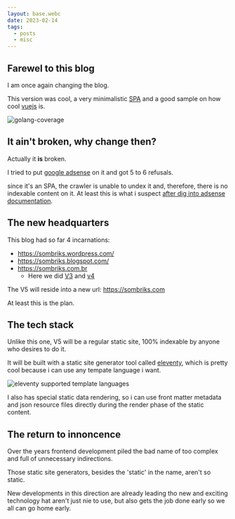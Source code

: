 ```yaml
---
layout: base.webc
date: 2023-02-14
tags:
  - posts
  - misc
---
```


## Farewel to this blog

I am once again changing the blog.

This version was cool, a very minimalistic
[SPA](https://en.wikipedia.org/wiki/Single-page_application) and a good sample
on how cool [vuejs](https://vuejs.org/) is.

![golang-coverage](/assets/post-pics/0041-farewell-old-blog/last-screenshot.png)

## It ain't broken, why change then?

Actually it **is** broken.

I tried to put [google adsense](https://www.google.com/adsense) on it and got 5
to 6 refusals.

since it's an SPA, the crawler is unable to undex it and, therefore, there is no
indexable content on it. At least this is what i suspect
[after dig into adsense documentation](https://support.google.com/adsense/answer/81904?hl=pt-BR&visit_id=638119984989682795-2409927824&rd=1#insufficient_content).

## The new headquarters

This blog had so far 4 incarnations:

- <https://sombriks.wordpress.com/>
- <https://sombriks.blogspot.com/>
- <https://sombriks.com.br>
  - Here we did [V3](https://sombriks.com.br/#/blog/0019-the-new-blog.md) and
    [v4](https://sombriks.com.br/#/blog/0041-farewell-old-blog.md) 

The V5 will reside into a new url: <https://sombriks.com>

At least this is the plan.

## The tech stack

Unlike this one, V5 will be a regular static site, 100% indexable by anyone who
desires to do it.

It will be built with a static site generator tool called
[eleventy](https://www.11ty.dev/), which is pretty cool because i can use any
tempate language i want.

![eleventy supported template languages](/assets/post-pics/0041-farewell-old-blog/eleventy-template-languages.jpg)

I also has special static data rendering, so i can use front matter metadata and
json resource files directly during the render phase of the static content.

## The return to innoncence 

Over the years frontend development piled the bad name of too complex and full
of unnecessary indirections.

Those static site generators, besides the 'static' in the name, aren't so static.

New developments in this direction are already leading tho new and exciting
technology hat aren't just nie to use, but also gets the job done early so we
all can go home early.